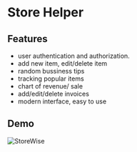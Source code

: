 # Store Helper

## Features
- user authentication and authorization.
- add new item, edit/delete item
- random bussiness tips
- tracking popular items
- chart of revenue/ sale
- add/edit/delete invoices
- modern interface, easy to use

## Demo

![StoreWise](https://user-images.githubusercontent.com/71797725/220703480-467d2440-1ae8-4894-9e44-3d0a0b26f101.jpg)
